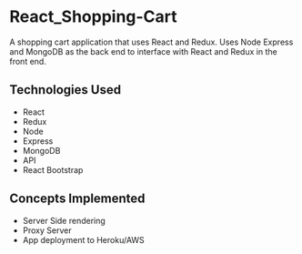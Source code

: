 # React_Shopping-Cart

A shopping cart application that uses React and Redux. Uses Node Express and MongoDB as the back end to interface with React and Redux in the front end.

## Technologies Used

- React
- Redux
- Node
- Express
- MongoDB
- API
- React Bootstrap

## Concepts Implemented

- Server Side rendering
- Proxy Server
- App deployment to Heroku/AWS
